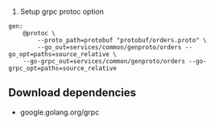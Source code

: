 1. Setup grpc protoc option

```
gen:
	@protoc \
		--proto_path=protobuf "protobuf/orders.proto" \
		--go_out=services/common/genproto/orders --go_opt=paths=source_relative \
  	--go-grpc_out=services/common/genproto/orders --go-grpc_opt=paths=source_relative
```

## Download dependencies

- google.golang.org/grpc
